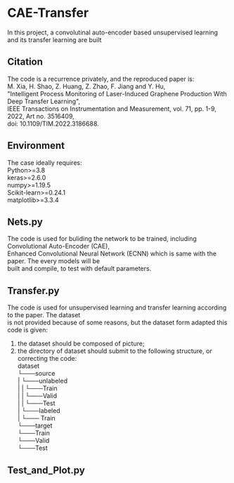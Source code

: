 # CAE-Transfer
In this project, a convolutinal auto-encoder based unsupervised learning and its transfer learning are built  
  
## Citation
The code is a recurrence privately, and the reproduced paper is:  
M. Xia, H. Shao, Z. Huang, Z. Zhao, F. Jiang and Y. Hu,   
"Intelligent Process Monitoring of Laser-Induced Graphene Production With Deep Transfer Learning",  
IEEE Transactions on Instrumentation and Measurement, vol. 71, pp. 1-9, 2022, Art no. 3516409,   
doi: 10.1109/TIM.2022.3186688.   
  
## Environment   
The case ideally requires:   
Python>=3.8   
keras>=2.6.0   
numpy>=1.19.5   
Scikit-learn>=0.24.1   
matplotlib>=3.3.4   
 
## Nets.py 
The code is used for buliding the network to be trained, including Convolutional Auto-Encoder (CAE),   
Enhanced Convolutional Neural Network (ECNN) which is same with the paper. The every models will be   
built and compile, to test with default parameters.  
   
## Transfer.py 
The code is used for unsupervised learning and transfer learning according to the paper. The dataset   
is not provided because of some reasons, but the dataset form adapted this code is given:  
1) the dataset should be composed of picture;  
2) the directory of dataset should submit to the following structure, or correcting the code:   
dataset   
└───source   
|   └───unlabeled   
|   |   └───Train   
|   |   └───Valid   
|   |   └───Test   
|   └───labeled   
|       └─── Train   
└───target   
    └───Train   
    └───Valid   
    └───Test   
   
## Test_and_Plot.py  

